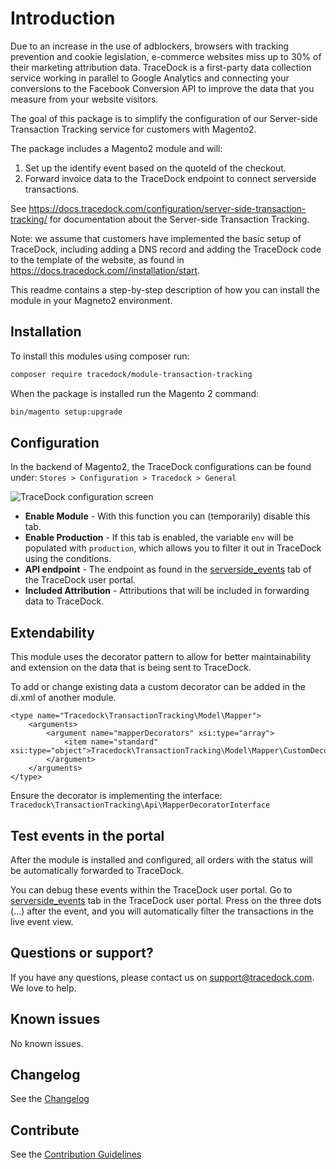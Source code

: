 # Introduction


Due to an increase in the use of adblockers, browsers with tracking prevention and cookie legislation, e-commerce websites miss
up to 30% of their marketing attribution data. TraceDock is a first-party data collection service working in parallel to
Google Analytics and connecting your conversions to the Facebook Conversion API to improve the data that you
measure from your website visitors.

The goal of this package is to simplify the configuration of our Server-side Transaction Tracking service for customers with Magento2.

The package includes a Magento2 module and will:
1. Set up the identify event based on the quoteId of the checkout.
2. Forward invoice data to the TraceDock endpoint to connect serverside transactions.

See https://docs.tracedock.com/configuration/server-side-transaction-tracking/ for documentation about the Server-side Transaction Tracking.

Note: we assume that customers have implemented the basic setup of TraceDock, including adding a DNS record and adding the
TraceDock code to the template of the website, as found in https://docs.tracedock.com//installation/start.

This readme contains a step-by-step description of how you can install the module in your Magneto2 environment.

## Installation

To install this modules using composer run:

```bash
composer require tracedock/module-transaction-tracking
```

When the package is installed run the Magento 2 command:
```bash
bin/magento setup:upgrade
```

## Configuration

In the backend of Magento2, the TraceDock configurations can be found under:
`Stores > Configuration > Tracedock > General`

![TraceDock configuration screen](https://github.com/cmdotcom-plugins/tracedock-magento2/blob/main/static/tracedock_tab.png?raw=true)

* __Enable Module__ - With this function you can (temporarily) disable this tab.
* __Enable Production__ - If this tab is enabled, the variable `env` will be populated with `production`, which allows you to filter it out in TraceDock using the conditions.
* __API endpoint__ - The endpoint as found in the [serverside_events](https://portal.tracedock.com/serverside_events) tab of the TraceDock user portal.
* __Included Attribution__ - Attributions that will be included in forwarding data to TraceDock. 



## Extendability
This module uses the decorator pattern to allow for better maintainability and extension on the data that is being sent to TraceDock.

To add or change existing data a custom decorator can be added in the di.xml
of another module.

```
<type name="Tracedock\TransactionTracking\Model\Mapper">
    <arguments>
        <argument name="mapperDecorators" xsi:type="array">
            <item name="standard" xsi:type="object">Tracedock\TransactionTracking\Model\Mapper\CustomDecorator</item>
        </argument>
    </arguments>
</type>
```

Ensure the decorator is implementing the interface: `Tracedock\TransactionTracking\Api\MapperDecoratorInterface`


## Test events in the portal

After the module is installed and configured, all orders with the status will be automatically forwarded to TraceDock.

You can debug these events within the TraceDock user portal.
Go to [serverside_events](https://portal.tracedock.com/serverside_events) tab in the TraceDock user portal.
Press on the three dots (...) after the event, and you will automatically filter the transactions in the live event view.

## Questions or support?

If you have any questions, please contact us on [support@tracedock.com](mailto:support@tracedock.com). We love to help.

## Known issues
No known issues.

## Changelog
See the [Changelog](CHANGELOG.md)

## Contribute

See the [Contribution Guidelines](CONTRIBUTE.md)
